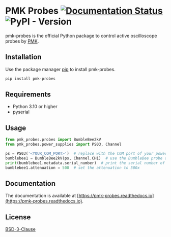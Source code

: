 # PMK Probes [![Documentation Status](https://readthedocs.org/projects/pmk-probes/badge/?version=latest)](https://pmk-probes.readthedocs.io/en/latest/?badge=latest) ![PyPI - Version](https://img.shields.io/pypi/v/pmk-probes)


pmk-probes is the official Python package to control active oscilloscope probes by [PMK](http://www.pmk.de/).

## Installation

Use the package manager [pip](https://pip.pypa.io/en/stable/) to install pmk-probes.

```bash
pip install pmk-probes
```

## Requirements

- Python 3.10 or higher
- pyserial

## Usage

```python
from pmk_probes.probes import BumbleBee2kV
from pmk_probes.power_supplies import PS03, Channel

ps = PS03('<YOUR_COM_PORT>')  # replace with the COM port of your power supply or specify ip_address parameter 
bumblebee1 = BumbleBee2kV(ps, Channel.CH1)  # use the BumbleBee probe on channel 1
print(bumblebee1.metadata.serial_number)  # print the serial number of the probe
bumblebee1.attenuation = 500  # set the attenuation to 500x
```

## Documentation

The documentation is available at [https://pmk-probes.readthedocs.io](https://pmk-probes.readthedocs.io).

## License

[BSD-3-Clause](https://opensource.org/licenses/BSD-3-Clause)